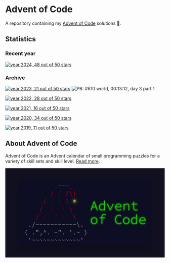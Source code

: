 # Advent of Code

A repository containing my [Advent of Code](https://adventofcode.com/) solutions :christmas_tree:.

## Statistics

### Recent year

[![year 2024, 48 out of 50 stars](https://progress-bar.xyz/96/?title=2024%20•%2048/50%20⭐%20&scale=50&style=square)](./2024)

### Archive

[![year 2023, 21 out of 50 stars](https://progress-bar.xyz/42/?title=2023%20•%2021/50%20⭐%20&scale=50&style=square)](./2023) ![PB: #610 world, 00:13:12, day 3 part 1](https://img.shields.io/static/v1?label=PB&message=%23610+world+•+00%3A13%3A12+•+day+3+part+1+&color&style=flat-square)

[![year 2022, 28 out of 50 stars](https://progress-bar.xyz/56/?title=2022%20•%2028/50%20⭐%20&scale=50&style=square)](./2022)

[![year 2021, 16 out of 50 stars](https://progress-bar.xyz/32/?title=2021%20•%2016/50%20⭐%20&scale=50&style=square)](./2021)

[![year 2020, 34 out of 50 stars](https://progress-bar.xyz/64/?title=2020%20•%2034/50%20⭐%20&scale=50&style=square)](./2020)

[![year 2019, 11 out of 50 stars](https://progress-bar.xyz/22/?title=2019%20•%2011/50%20⭐%20&scale=50&style=square)](./2019)

## About Advent of Code

Advent of Code is an Advent calendar of small programming puzzles for a variety of skill sets and skill level. [Read more](https://adventofcode.com/2024/about).

![aoc](./assets/aoc.jpg)

